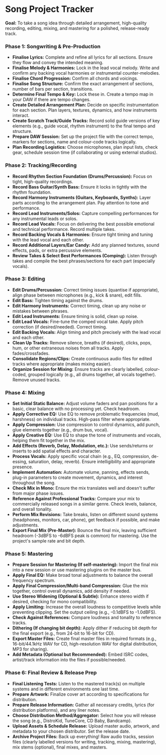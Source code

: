 # Song Project Tracker
**Goal:** To take a song idea through detailed arrangement, high-quality recording, editing, mixing, and mastering for a polished, release-ready track.
### **Phase 1: Songwriting & Pre-Production**
- **Finalise Lyrics:** Complete and refine all lyrics for all sections. Ensure they flow and convey the intended meaning.
- **Finalise Melody & Harmonies:** Lock in the lead vocal melody. Write and confirm any backing vocal harmonies or instrumental counter-melodies.
- **Finalise Chord Progression:** Confirm all chords and voicings.
- **Finalise Song Structure:** Confirm the exact arrangement of sections, number of bars per section, transitions.
- **Determine Final Tempo & Key:** Lock these in. Create a tempo map in your DAW if there are tempo changes.
- **Create Detailed Arrangement Plan:** Decide on specific instrumentation for each section. Plan layers, textures, dynamics, and how instruments interact.
- **Create Scratch Track/Guide Tracks:** Record solid guide versions of key elements (e.g., guide vocal, rhythm instrument) to the final tempo and structure.
- **Prepare DAW Session:** Set up the project file with the correct tempo, markers for sections, name and colour-code tracks logically.
- **Plan Recording Logistics:** Choose microphones, plan input lists, check gear, schedule session time (if collaborating or using external studios).
### **Phase 2: Tracking/Recording**
- **Record Rhythm Section Foundation (Drums/Percussion):** Focus on tight, high-quality recordings.
- **Record Bass Guitar/Synth Bass:** Ensure it locks in tightly with the rhythm foundation.
- **Record Harmony Instruments (Guitars, Keyboards, Synths):** Layer parts according to the arrangement plan. Pay attention to tone and performance.
- **Record Lead Instruments/Solos:** Capture compelling performances for any instrumental leads or solos.
- **Record Lead Vocals:** Focus on delivering the best possible emotional and technical performance. Record multiple takes.
- **Record Backing Vocals & Harmonies:** Ensure tight timing and tuning with the lead vocal and each other.
- **Record Additional Layers/Ear Candy:** Add any planned textures, sound effects, pads, or extra percussive elements.
- **Review Takes & Select Best Performances (Comping):** Listen through takes and compile the best phrases/sections for each part (especially vocals).
### **Phase 3: Editing**
- **Edit Drums/Percussion:** Correct timing issues (quantise if appropriate), align phase between microphones (e.g., kick & snare), edit fills.
- **Edit Bass:** Tighten timing against the drums.
- **Edit Harmony Instruments:** Correct timing, clean up any noise or mistakes between phrases.
- **Edit Lead Instruments:** Ensure timing is solid, clean up noise.
- **Edit Lead Vocals:** Fine-tune the comped vocal take. Apply pitch correction (if desired/needed). Correct timing.
- **Edit Backing Vocals:** Align timing and pitch precisely with the lead vocal and each other.
- **Clean Up Tracks:** Remove silence, breaths (if desired), clicks, pops, hum, or other extraneous noises from all tracks. Apply fades/crossfades.
- **Consolidate Regions/Clips:** Create continuous audio files for edited tracks where appropriate (makes mixing easier).
- **Organize Session for Mixing:** Ensure tracks are clearly labelled, colour-coded, grouped logically (e.g., all drums together, all vocals together). Remove unused tracks.
### **Phase 4: Mixing**
- **Set Initial Static Balance:** Adjust volume faders and pan positions for a basic, clear balance with no processing yet. Check headroom.
- **Apply Corrective EQ:** Use EQ to remove problematic frequencies (mud, harshness) on individual tracks. High-pass filter where appropriate.
- **Apply Compression:** Use compression to control dynamics, add punch, glue elements together (e.g., drum bus, vocal).
- **Apply Creative EQ:** Use EQ to shape the tone of instruments and vocals, helping them fit together in the mix.
- **Add Effects (Reverb, Delay, Modulation, etc.):** Use sends/returns or inserts to add spatial effects and character.
- **Process Vocals:** Apply specific vocal chain (e.g., EQ, compression, de-essing, saturation, delay, reverb). Ensure intelligibility and appropriate presence.
- **Implement Automation:** Automate volume, panning, effects sends, plug-in parameters to create movement, dynamics, and interest throughout the song.
- **Check Mix in Mono:** Ensure the mix translates well and doesn't suffer from major phase issues.
- **Reference Against Professional Tracks:** Compare your mix to commercially released songs in a similar genre. Check levels, balance, and overall tonality.
- **Perform Mix Revisions:** Take breaks, listen on different sound systems (headphones, monitors, car, phone), get feedback if possible, and make adjustments.
- **Export Final Mix (Pre-Master):** Bounce the final mix, leaving sufficient headroom (-3dBFS to -6dBFS peak is common) for mastering. Use the project's sample rate and bit depth.
### **Phase 5: Mastering**
- **Prepare Session for Mastering (If self-mastering):** Import the final mix into a new session or use mastering plugins on the master bus.
- **Apply Final EQ:** Make broad tonal adjustments to balance the overall frequency spectrum.
- **Apply Final Compression/Multi-band Compression:** Glue the mix together, control overall dynamics, add density if needed.
- **Use Stereo Widening (Optional & Subtle):** Enhance stereo width if desired, checking for mono compatibility.
- **Apply Limiting:** Increase the overall loudness to competitive levels while preventing clipping. Set the output ceiling (e.g., -0.1dBFS to -1.0dBFS).
- **Check Against References:** Compare loudness and tonality to reference tracks.
- **Dithering (If changing bit depth):** Apply dither if reducing bit depth for the final export (e.g., from 24-bit to 16-bit for CD).
- **Export Master Files:** Create final master files in required formats (e.g., 16-bit/44.1kHz WAV for CD, high-resolution WAV for digital distribution, MP3 for sharing).
- **Add Metadata (Optional but Recommended):** Embed ISRC codes, artist/track information into the files if possible/needed.
### **Phase 6: Final Review & Release Prep**
- **Final Listening Tests:** Listen to the mastered track(s) on multiple systems and in different environments one last time.
- **Prepare Artwork:** Finalize cover art according to specifications for distribution.
- **Prepare Release Information:** Gather all necessary credits, lyrics (for distribution platforms), and any liner notes.
- **Choose Distribution Method/Aggregator:** Select how you will release the song (e.g., DistroKid, TuneCore, CD Baby, Bandcamp).
- **Upload Assets & Schedule Release:** Upload master audio, artwork, and metadata to your chosen distributor. Set the release date.
- **Archive Project Files:** Back up everything! Raw audio tracks, session files (clearly labelled versions for writing, tracking, mixing, mastering), mix stems (optional), final mixes, and masters.